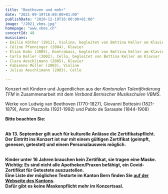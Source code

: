 ```yaml
---
title: "Beethoven und mehr"
date: "2021-09-19T16:00:00+01:00"
publishDate: "2020-12-19T16:00:00+01:00"
image: "/2021_vbms.jpg"
homepage: "www.vbms.ch"
concertId: 48
musicians:
- Emilie Köther (2011), Violine, begleitet von Bettina Keller am Klavier
- Céline Pfenninger (2004), Klavier
- Elias Kobi (2005), Kontrabass, begleitet von Bettina Keller am Klavier
- Carla Keller (2002), Cello, begleitet von Bettina Keller am Klavier
- Clara Aeschlimann (2005), Klavier
- Fabienne Müller (2003), Violine
- Julius Aeschlimann (2003), Cello

---
```

Konzert mit Kindern und Jugendlichen aus der _Kantonalen Talentförderung TFM_
in Zusammenarbeit mit dem _Verband Bernischer Musikschulen VBMS_.

Werke von Ludwig van Beethoven (1770-1827), Giovanni Bottesini (1821-1879), 
Astor Piazzolla (1921-1992) und Pablo de Sarasate (1844-1908)

<div class="corona">
<b>Bitte beachten Sie:<b><br><br>

Ab 13. September gilt auch für kulturelle Anlässe die Zertifikatspflicht. Der Eintritt ins Konzert ist nur mit einem gültigen Zertifikat (geimpft, genesen, getestet) und einem Personalausweis möglich. <br><br>

Kinder unter 16 Jahren brauchen kein Zertifikat, sie tragen eine Maske.<br>
Wichtig: Es sind nicht alle Apotheken/Praxen befähigt, ein Covid-Zertifikat für Getestete auszustellen.<br>
Eine Liste der möglichen Testorte im Kanton Bern finden Sie <a href="https://www.gef.be.ch/gef/de/index/Corona/Corona/testlokalitaeten/schnelltest.html">auf der Webseite des Kantons</a>.<br>
Dafür gibt es keine Maskenpflicht mehr im Konzertsaal.<br>
</div>
